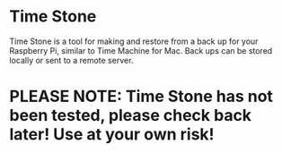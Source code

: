 # Time Stone
Time Stone is a tool for making and restore from a back up for your Raspberry Pi, similar to Time Machine for Mac. Back ups can be stored locally or sent to a remote server.  

# PLEASE NOTE: Time Stone has not been tested, please check back later! Use at your own risk!
